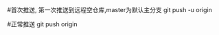 #首次推送, 第一次推送到远程空仓库,master为默认主分支
git push -u origin <branchname>

#正常推送
git push origin <branchname>

